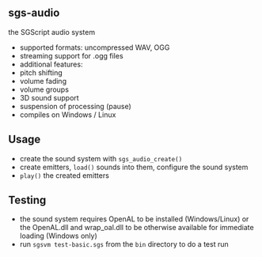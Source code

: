 sgs-audio
---------
the SGScript audio system

- supported formats: uncompressed WAV, OGG
- streaming support for .ogg files
- additional features:
 - pitch shifting
 - volume fading
 - volume groups
 - 3D sound support
 - suspension of processing (pause)
- compiles on Windows / Linux

Usage
-----

- create the sound system with `sgs_audio_create()`
- create emitters, `load()` sounds into them, configure the sound system
- `play()` the created emitters

Testing
-------

- the sound system requires OpenAL to be installed (Windows/Linux) or the OpenAL.dll and wrap_oal.dll to be otherwise available for immediate loading (Windows only)
- run `sgsvm test-basic.sgs` from the `bin` directory to do a test run